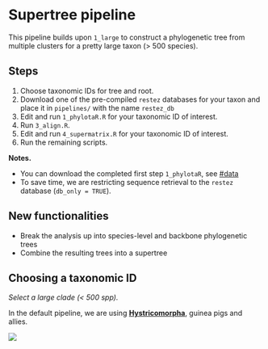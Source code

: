 # Supertree pipeline

This pipeline builds upon `1_large` to construct a phylogenetic tree from
multiple clusters for a pretty large taxon (> 500 species).

## Steps

1. Choose taxonomic IDs for tree and root.
2. Download one of the pre-compiled `restez` databases for your taxon and place it in `pipelines/` with the name `restez_db`
2. Edit and run `1_phylotaR.R` for your taxonomic ID of interest.
3. Run `3_align.R`.
4. Edit and run `4_supermatrix.R` for your taxonomic ID of interest.
5. Run the remaining scripts.

**Notes.**

* You can download the completed first step `1_phylotaR`, see [#data](https://github.com/AntonelliLab/supersmartR-workshop#data)
* To save time, we are restricting sequence retrieval to the `restez`
database (`db_only = TRUE`).

## New functionalities

* Break the analysis up into species-level and backbone phylogenetic trees
* Combine the resulting trees into a supertree

## Choosing a taxonomic ID

*Select a large clade (< 500 spp).*

In the default pipeline, we are using [**Hystricomorpha**](https://www.ncbi.nlm.nih.gov/Taxonomy/Browser/wwwtax.cgi?mode=Info&id=10015),
guinea pigs and allies.

![](https://upload.wikimedia.org/wikipedia/commons/f/fc/Two_Adult_Guinea_Pigs_%28cropped%29.jpg)
